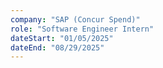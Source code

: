 ```yaml
---
company: "SAP (Concur Spend)"
role: "Software Engineer Intern"
dateStart: "01/05/2025"
dateEnd: "08/29/2025"
---
```


